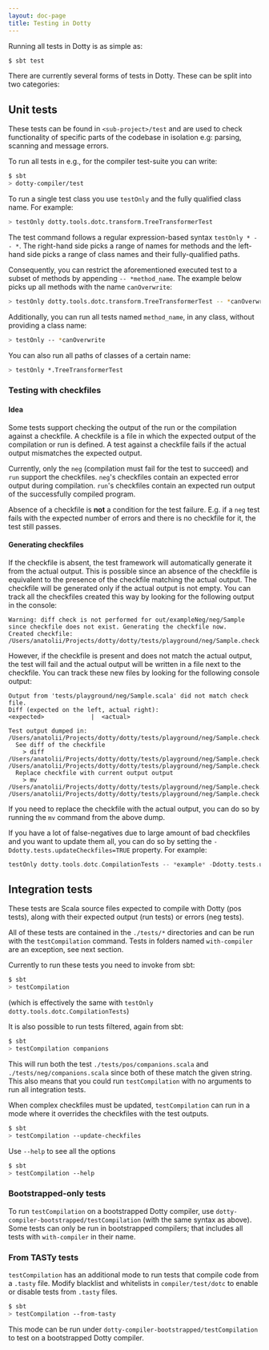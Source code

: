 ```yaml
---
layout: doc-page
title: Testing in Dotty
---
```


Running all tests in Dotty is as simple as:

```bash
$ sbt test
```

There are currently several forms of tests in Dotty. These can be split into
two categories:

## Unit tests
These tests can be found in `<sub-project>/test` and are used to check
functionality of specific parts of the codebase in isolation e.g: parsing,
scanning and message errors.

To run all tests in e.g., for the compiler test-suite you can write:

```bash
$ sbt
> dotty-compiler/test
```

To run a single test class you use `testOnly` and the fully qualified class name.
For example:

```bash
> testOnly dotty.tools.dotc.transform.TreeTransformerTest
```

The test command follows a regular expression-based syntax `testOnly * -- *`.
The right-hand side picks a range of names for methods and the left-hand side picks a range of class names and their
fully-qualified paths.

Consequently, you can restrict the aforementioned executed test to a subset of methods by appending ``-- *method_name``.
The example below picks up all methods with the name `canOverwrite`:

```bash
> testOnly dotty.tools.dotc.transform.TreeTransformerTest -- *canOverwrite
```

Additionally, you can run all tests named `method_name`, in any class, without providing a class name:

```bash
> testOnly -- *canOverwrite
```

You can also run all paths of classes of a certain name:

```bash
> testOnly *.TreeTransformerTest
```

### Testing with checkfiles
#### Idea
Some tests support checking the output of the run or the compilation against a checkfile. A checkfile is a file in which the expected output of the compilation or run is defined. A test against a checkfile fails if the actual output mismatches the expected output.

Currently, only the `neg` (compilation must fail for the test to succeed) and `run` support the checkfiles. `neg`'s checkfiles contain an expected error output during compilation. `run`'s checkfiles contain an expected run output of the successfully compiled program.

Absence of a checkfile is **not** a condition for the test failure. E.g. if a `neg` test fails with the expected number of errors and there is no checkfile for it, the test still passes.

#### Generating checkfiles
If the checkfile is absent, the test framework will automatically generate it from the actual output. This is possible since an absence of the checkfile is equivalent to the presence of the checkfile matching the actual output. The checkfile will be generated only if the actual output is not empty. You can track all the checkfiles created this way by looking for the following output in the console:

```
Warning: diff check is not performed for out/exampleNeg/neg/Sample since checkfile does not exist. Generating the checkfile now.
Created checkfile: /Users/anatolii/Projects/dotty/dotty/tests/playground/neg/Sample.check
```

However, if the checkfile is present and does not match the actual output, the test will fail and the actual output will be written in a file next to the checkfile. You can track these new files by looking for the following console output:

```
Output from 'tests/playground/neg/Sample.scala' did not match check file.
Diff (expected on the left, actual right):
<expected>             |  <actual>

Test output dumped in: /Users/anatolii/Projects/dotty/dotty/tests/playground/neg/Sample.check.out
  See diff of the checkfile
    > diff /Users/anatolii/Projects/dotty/dotty/tests/playground/neg/Sample.check /Users/anatolii/Projects/dotty/dotty/tests/playground/neg/Sample.check.out
  Replace checkfile with current output output
    > mv /Users/anatolii/Projects/dotty/dotty/tests/playground/neg/Sample.check.out /Users/anatolii/Projects/dotty/dotty/tests/playground/neg/Sample.check
```

If you need to replace the checkfile with the actual output, you can do so by running the `mv` command from the above dump.

If you have a lot of false-negatives due to large amount of bad checkfiles and you want to update them all, you can do so by setting the `-Ddotty.tests.updateCheckfiles=TRUE` property. For example:

```scala
testOnly dotty.tools.dotc.CompilationTests -- *example* -Ddotty.tests.updateCheckfiles=TRUE
```

## Integration tests
These tests are Scala source files expected to compile with Dotty (pos tests),
along with their expected output (run tests) or errors (neg tests).

All of these tests are contained in the `./tests/*` directories and can be run with the `testCompilation` command. Tests in folders named `with-compiler` are an exception, see next section.

Currently to run these tests you need to invoke from sbt:

```bash
$ sbt
> testCompilation
```

(which is effectively the same with `testOnly dotty.tools.dotc.CompilationTests`)

It is also possible to run tests filtered, again from sbt:

```bash
$ sbt
> testCompilation companions
```

This will run both the test `./tests/pos/companions.scala` and
`./tests/neg/companions.scala` since both of these match the given string.
This also means that you could run `testCompilation` with no arguments to run all integration tests.

When complex checkfiles must be updated, `testCompilation` can run in a mode where it overrides the checkfiles with the test outputs.
```bash
$ sbt
> testCompilation --update-checkfiles
```

Use `--help` to see all the options
```bash
$ sbt
> testCompilation --help
```

### Bootstrapped-only tests

To run `testCompilation` on a bootstrapped Dotty compiler, use
`dotty-compiler-bootstrapped/testCompilation` (with the same syntax as above).
Some tests can only be run in bootstrapped compilers; that includes all tests
with `with-compiler` in their name.

### From TASTy tests

`testCompilation` has an additional mode to run tests that compile code from a `.tasty` file.
 Modify blacklist and whitelists in `compiler/test/dotc` to enable or disable tests from `.tasty` files.

 ```bash
 $ sbt
 > testCompilation --from-tasty
 ```
 
 This mode can be run under `dotty-compiler-bootstrapped/testCompilation` to test on a bootstrapped Dotty compiler.
